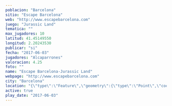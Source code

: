 ```yaml
---
poblacion: "Barcelona"
sitio: "Escape Barcelona"
web: "http://www.escapebarcelona.com"
juego: "Jurassic Land"
tematica: ""
max_jugadores: 10
latitud: 41.45149550
longitud: 2.20243530
publicar: "si"
fecha: "2017-06-03"
jugadores: "Alcaparrones"
valoracion: 4.25
foto: ""
name: "Escape Barcelona-Jurassic Land"
webpage: "http://www.escapebarcelona.com"
city: "Barcelona"
location: "{\"type\":\"Feature\",\"geometry\":{\"type\":\"Point\",\"coordinates\":[\"41,45149550\",\"2,20243530\"]}}"
active: true
play_date: "2017-06-03"
---
```

